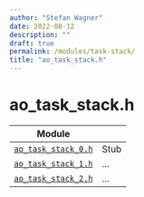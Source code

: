 ```yaml
---
author: "Stefan Wagner"
date: 2022-08-12
description: ""
draft: true
permalink: /modules/task-stack/
title: "ao_task_stack.h"
---
```


# ao_task_stack.h

| Module | |
|--------|-|
| [`ao_task_stack_0.h`](task-stack-0.md) | Stub |
| [`ao_task_stack_1.h`](task-stack-1.md) | ... |
| [`ao_task_stack_2.h`](task-stack-2.md) | ... |
